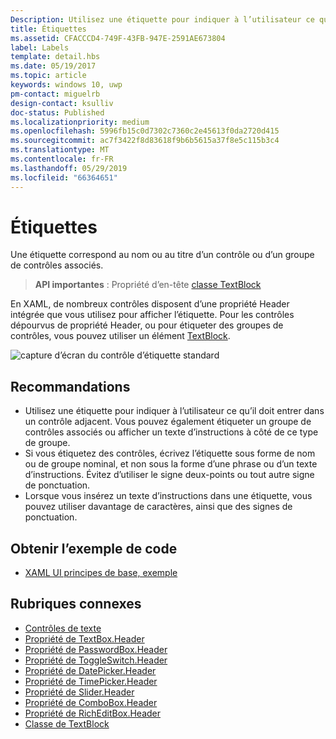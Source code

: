 ```yaml
---
Description: Utilisez une étiquette pour indiquer à l’utilisateur ce qu’il doit entrer dans un contrôle adjacent. Vous pouvez également étiqueter un groupe de contrôles associés ou afficher un texte d’instructions à côté de ce type de groupe.
title: Étiquettes
ms.assetid: CFACCCD4-749F-43FB-947E-2591AE673804
label: Labels
template: detail.hbs
ms.date: 05/19/2017
ms.topic: article
keywords: windows 10, uwp
pm-contact: miguelrb
design-contact: ksulliv
doc-status: Published
ms.localizationpriority: medium
ms.openlocfilehash: 5996fb15c0d7302c7360c2e45613f0da2720d415
ms.sourcegitcommit: ac7f3422f8d83618f9b6b5615a37f8e5c115b3c4
ms.translationtype: MT
ms.contentlocale: fr-FR
ms.lasthandoff: 05/29/2019
ms.locfileid: "66364651"
---
```

# <a name="labels"></a>Étiquettes

 

Une étiquette correspond au nom ou au titre d’un contrôle ou d’un groupe de contrôles associés.

> **API importantes** : Propriété d’en-tête [classe TextBlock](https://docs.microsoft.com/uwp/api/Windows.UI.Xaml.Controls.TextBlock)

En XAML, de nombreux contrôles disposent d’une propriété Header intégrée que vous utilisez pour afficher l’étiquette. Pour les contrôles dépourvus de propriété Header, ou pour étiqueter des groupes de contrôles, vous pouvez utiliser un élément [TextBlock](https://docs.microsoft.com/uwp/api/Windows.UI.Xaml.Controls.TextBlock).

![capture d’écran du contrôle d’étiquette standard](images/label-standard.png)

## <a name="recommendations"></a>Recommandations


-   Utilisez une étiquette pour indiquer à l’utilisateur ce qu’il doit entrer dans un contrôle adjacent. Vous pouvez également étiqueter un groupe de contrôles associés ou afficher un texte d’instructions à côté de ce type de groupe.
-   Si vous étiquetez des contrôles, écrivez l’étiquette sous forme de nom ou de groupe nominal, et non sous la forme d’une phrase ou d’un texte d’instructions. Évitez d’utiliser le signe deux-points ou tout autre signe de ponctuation.
-   Lorsque vous insérez un texte d’instructions dans une étiquette, vous pouvez utiliser davantage de caractères, ainsi que des signes de ponctuation.


## <a name="get-the-sample-code"></a>Obtenir l’exemple de code
* [XAML UI principes de base, exemple](https://github.com/Microsoft/Windows-universal-samples/blob/master/Samples/XamlUIBasics)

## <a name="related-topics"></a>Rubriques connexes
* [Contrôles de texte](text-controls.md)
* [Propriété de TextBox.Header](https://docs.microsoft.com/uwp/api/windows.ui.xaml.controls.textbox.header)
* [Propriété de PasswordBox.Header](https://docs.microsoft.com/uwp/api/windows.ui.xaml.controls.passwordbox.header)
* [Propriété de ToggleSwitch.Header](https://docs.microsoft.com/uwp/api/windows.ui.xaml.controls.toggleswitch.header)
* [Propriété de DatePicker.Header](https://docs.microsoft.com/uwp/api/windows.ui.xaml.controls.datepicker.header)
* [Propriété de TimePicker.Header](https://docs.microsoft.com/uwp/api/windows.ui.xaml.controls.timepicker.header)
* [Propriété de Slider.Header](https://docs.microsoft.com/uwp/api/windows.ui.xaml.controls.slider.header)
* [Propriété de ComboBox.Header](https://docs.microsoft.com/uwp/api/windows.ui.xaml.controls.combobox.header)
* [Propriété de RichEditBox.Header](https://docs.microsoft.com/uwp/api/windows.ui.xaml.controls.richeditbox.header)
* [Classe de TextBlock](https://docs.microsoft.com/uwp/api/Windows.UI.Xaml.Controls.TextBlock)

 

 




